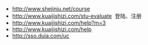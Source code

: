 - http://www.shejiniu.net/course
- http://www.kuaijishizi.com/stu-evaluate  登陆、注册
- http://www.kuaijishizi.com/help?m=3
- http://www.kuaijishizi.com/help
- http://sso.duia.com/uc
